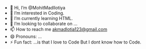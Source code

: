 - 👋 Hi, I’m @MohitMadllotiya
- 👀 I’m interested in Coding.
- 🌱 I’m currently learning HTML.
- 💞️ I’m looking to collaborate on ...
- 📫 How to reach me akmadlotia123@gmail.com
- 😄 Pronouns: ...
- ⚡ Fun fact: ...is that I love to Code But I dont know how to Code.

<!---
MohitMadllotiya/MohitMadllotiya is a ✨ special ✨ repository because its `README.md` (this file) appears on your GitHub profile.
You can click the Preview link to take a look at your changes.
--->
